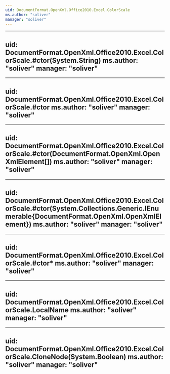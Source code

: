 ```yaml
---
uid: DocumentFormat.OpenXml.Office2010.Excel.ColorScale
ms.author: "soliver"
manager: "soliver"
---
```


---
uid: DocumentFormat.OpenXml.Office2010.Excel.ColorScale.#ctor(System.String)
ms.author: "soliver"
manager: "soliver"
---

---
uid: DocumentFormat.OpenXml.Office2010.Excel.ColorScale.#ctor
ms.author: "soliver"
manager: "soliver"
---

---
uid: DocumentFormat.OpenXml.Office2010.Excel.ColorScale.#ctor(DocumentFormat.OpenXml.OpenXmlElement[])
ms.author: "soliver"
manager: "soliver"
---

---
uid: DocumentFormat.OpenXml.Office2010.Excel.ColorScale.#ctor(System.Collections.Generic.IEnumerable{DocumentFormat.OpenXml.OpenXmlElement})
ms.author: "soliver"
manager: "soliver"
---

---
uid: DocumentFormat.OpenXml.Office2010.Excel.ColorScale.#ctor*
ms.author: "soliver"
manager: "soliver"
---

---
uid: DocumentFormat.OpenXml.Office2010.Excel.ColorScale.LocalName
ms.author: "soliver"
manager: "soliver"
---

---
uid: DocumentFormat.OpenXml.Office2010.Excel.ColorScale.CloneNode(System.Boolean)
ms.author: "soliver"
manager: "soliver"
---
